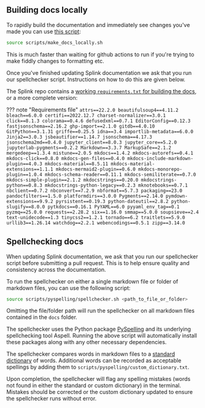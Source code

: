 ## Building docs locally

To rapidly build the documentation and immediately see changes you've made you can use [this script](https://github.com/moj-analytical-services/splink/blob/master/scripts/make_docs_locally.sh):

```sh
source scripts/make_docs_locally.sh
```

This is much faster than waiting for github actions to run if you're trying to make fiddly changes to formatting etc.

Once you've finished updating Splink documentation we ask that you run our spellchecker script. Instructions on how to do this are given below.

The Splink repo contains a [working `requirements.txt` for building the docs](https://github.com/moj-analytical-services/splink/blob/master/scripts/docs-requirements.txt), or a more complete version:

??? note "Requirements file"
    ```
    attrs==22.2.0
    beautifulsoup4==4.11.2
    bleach==6.0.0
    certifi==2022.12.7
    charset-normalizer==3.0.1
    click==8.1.3
    colorama==0.4.6
    defusedxml==0.7.1
    EditorConfig==0.12.3
    fastjsonschema==2.16.2
    ghp-import==2.1.0
    gitdb==4.0.10
    GitPython==3.1.31
    griffe==0.25.5
    idna==3.4
    importlib-metadata==6.0.0
    Jinja2==3.0.3
    jsbeautifier==1.14.7
    jsonschema==4.17.3
    jsonschema2md==0.4.0
    jupyter_client==8.0.3
    jupyter_core==5.2.0
    jupyterlab-pygments==0.2.2
    Markdown==3.3.7
    MarkupSafe==2.1.2
    mergedeep==1.3.4
    mistune==2.0.5
    mkdocs==1.4.2
    mkdocs-autorefs==0.4.1
    mkdocs-click==0.8.0
    mkdocs-gen-files==0.4.0
    mkdocs-include-markdown-plugin==4.0.3
    mkdocs-material==8.5.11
    mkdocs-material-extensions==1.1.1
    mkdocs-mermaid2-plugin==0.6.0
    mkdocs-monorepo-plugin==1.0.4
    mkdocs-schema-reader==0.11.1
    mkdocs-semiliterate==0.7.0
    mkdocs-simple-plugin==2.1.2
    mkdocstrings==0.20.0
    mkdocstrings-python==0.8.3
    mkdocstrings-python-legacy==0.2.3
    mknotebooks==0.7.1
    nbclient==0.7.2
    nbconvert==7.2.9
    nbformat==5.7.3
    packaging==23.0
    pandocfilters==1.5.0
    platformdirs==3.0.0
    Pygments==2.14.0
    pymdown-extensions==9.9.2
    pyrsistent==0.19.3
    python-dateutil==2.8.2
    python-slugify==8.0.0
    pytkdocs==0.16.1
    PyYAML==6.0
    pyyaml_env_tag==0.1
    pyzmq==25.0.0
    requests==2.28.2
    six==1.16.0
    smmap==5.0.0
    soupsieve==2.4
    text-unidecode==1.3
    tinycss2==1.2.1
    tornado==6.2
    traitlets==5.9.0
    urllib3==1.26.14
    watchdog==2.2.1
    webencodings==0.5.1
    zipp==3.14.0
    ```

## Spellchecking docs

When updating Splink documentation, we ask that you run our spellchecker script before submitting a pull request. This is to help ensure quality and consistency across the documentation.

To run the spellchecker on either a single markdown file or folder of markdown files, you can use the following script:

```sh
source scripts/pyspelling/spellchecker.sh <path_to_file_or_folder>
```

Omitting the file/folder path will run the spellchecker on all markdown files contained in the `docs` folder.

The spellchecker uses the Python package [PySpelling](https://facelessuser.github.io/pyspelling/) and its underlying spellchecking tool Aspell. Running the above script will automatically install these packages along with any other necessary dependencies.

The spellchecker compares words in markdown files to a [standard dictionary](https://github.com/LibreOffice/dictionaries/blob/master/en/en_GB.aff) of words. Additional words can be recorded as acceptable spellings by adding them to `scripts/pyspelling/custom_dictionary.txt`. 

Upon completion, the spellchecker will flag any spelling mistakes (words not found in either the standard or custom dictionary) in the terminal. Mistakes should be corrected or the custom dictionary updated to ensure the spellchecker runs without error.
